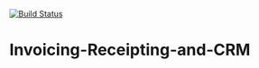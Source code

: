 [![Build Status](https://dev.azure.com/denzil-crm/Invoicing/_apis/build/status/dgumbo.Invoicing-Receipting-and-CRM?branchName=master)](https://dev.azure.com/denzil-crm/Invoicing/_build/latest?definitionId=1&branchName=master)

# Invoicing-Receipting-and-CRM
